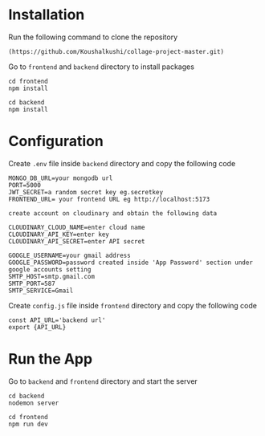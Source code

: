 # Installation
Run the following command to clone the repository
```
(https://github.com/Koushalkushi/collage-project-master.git)
```
Go to ```frontend``` and ```backend``` directory to install packages
```
cd frontend
npm install
```
```
cd backend
npm install
```
# Configuration
Create ```.env``` file inside ```backend``` directory and copy the following code

```
MONGO_DB_URL=your mongodb url
PORT=5000
JWT_SECRET=a random secret key eg.secretkey
FRONTEND_URL= your frontend URL eg http://localhost:5173

create account on cloudinary and obtain the following data

CLOUDINARY_CLOUD_NAME=enter cloud name
CLOUDINARY_API_KEY=enter key
CLOUDINARY_API_SECRET=enter API secret

GOOGLE_USERNAME=your gmail address
GOOGLE_PASSWORD=password created inside 'App Password' section under google accounts setting
SMTP_HOST=smtp.gmail.com
SMTP_PORT=587
SMTP_SERVICE=Gmail

```
Create ```config.js``` file inside ```frontend``` directory and copy the following code
```
const API_URL='backend url'
export {API_URL}
```


# Run the App
Go to ```backend``` and ```frontend``` directory and start the server
```
cd backend
nodemon server
```
```
cd frontend
npm run dev
```

